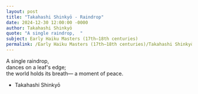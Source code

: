 ```yaml
---
layout: post
title: "Takahashi Shinkyō - Raindrop"
date: 2024-12-30 12:00:00 -0000
author: Takahashi Shinkyō
quote: "A single raindrop,  "
subject: Early Haiku Masters (17th–18th centuries)
permalink: /Early Haiku Masters (17th–18th centuries)/Takahashi Shinkyō/Takahashi Shinkyō - Raindrop
---
```


A single raindrop,  
dances on a leaf's edge;  
the world holds its breath—
a moment of peace.

- Takahashi Shinkyō
